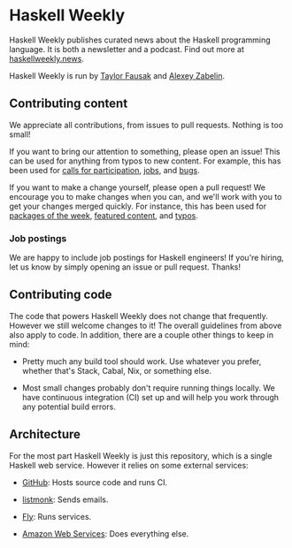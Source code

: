# Haskell Weekly

Haskell Weekly publishes curated news about the Haskell programming
language. It is both a newsletter and a podcast. Find out more at
[haskellweekly.news][1].

[1]: https://haskellweekly.news

Haskell Weekly is run by [Taylor Fausak][2] and [Alexey Zabelin][3].

[2]: https://taylor.fausak.me
[3]: https://alexeyzabelin.com

## Contributing content

We appreciate all contributions, from issues to pull requests. Nothing
is too small!

If you want to bring our attention to something, please open an
issue! This can be used for anything from typos to new content. For
example, this has been used for [calls for participation][4], [jobs][5],
and [bugs][6].

[4]: https://github.com/haskellweekly/haskellweekly.github.io/issues/138
[5]: https://github.com/haskellweekly/haskellweekly.github.io/issues/136
[6]: https://github.com/haskellweekly/haskellweekly.github.io/issues/62

If you want to make a change yourself, please open a pull request! We
encourage you to make changes when you can, and we'll work with you to
get your changes merged quickly. For instance, this has been used for
[packages of the week][7], [featured content][8], and [typos][9].

[7]: https://github.com/haskellweekly/haskellweekly.github.io/issues/159
[8]: https://github.com/haskellweekly/haskellweekly.github.io/issues/148
[9]: https://github.com/haskellweekly/haskellweekly.github.io/issues/145

### Job postings

We are happy to include job postings for Haskell engineers! If you're hiring,
let us know by simply opening an issue or pull request. Thanks!

## Contributing code

The code that powers Haskell Weekly does not change that
frequently. However we still welcome changes to it! The overall guidelines
from above also apply to code. In addition, there are a couple other
things to keep in mind:

-   Pretty much any build tool should work. Use whatever you prefer,
    whether that's Stack, Cabal, Nix, or something else.

-   Most small changes probably don't require running things
    locally. We have continuous integration (CI) set up and will help
    you work through any potential build errors.

## Architecture

For the most part Haskell Weekly is just this repository, which is
a single Haskell web service. However it relies on some external services:

- [GitHub](https://github.com):
  Hosts source code and runs CI.

- [listmonk](https://github.com/haskellweekly/listmonk):
  Sends emails.

- [Fly](https://fly.io):
  Runs services.

- [Amazon Web Services](https://aws.amazon.com):
  Does everything else.
